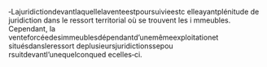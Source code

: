 ‐Lajuridictiondevantlaquellelaventeestpoursuivieestc elleayantplénitude de juridiction dans le ressort territorial où se trouvent les i mmeubles. Cependant, la venteforcéedesimmeublesdépendantd’unemêmeexploitationet situésdansleressort deplusieursjuridictionssepou rsuitdevantl’unequelconqued ecelles‐ci.